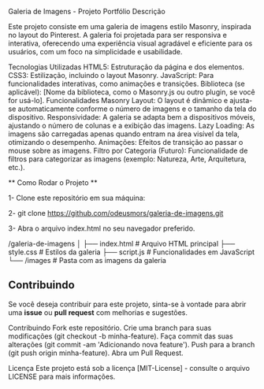 Galeria de Imagens - Projeto Portfólio
Descrição

Este projeto consiste em uma galeria de imagens estilo Masonry, inspirada no layout do Pinterest. A galeria foi projetada para ser responsiva e interativa, oferecendo uma experiência visual agradável e eficiente para os usuários, com um foco na simplicidade e usabilidade.

Tecnologias Utilizadas
HTML5: Estruturação da página e dos elementos.
CSS3: Estilização, incluindo o layout Masonry.
JavaScript: Para funcionalidades interativas, como animações e transições.
Biblioteca (se aplicável): [Nome da biblioteca, como o Masonry.js ou outro plugin, se você for usá-lo].
Funcionalidades
Masonry Layout: O layout é dinâmico e ajusta-se automaticamente conforme o número de imagens e o tamanho da tela do dispositivo.
Responsividade: A galeria se adapta bem a dispositivos móveis, ajustando o número de colunas e a exibição das imagens.
Lazy Loading: As imagens são carregadas apenas quando entram na área visível da tela, otimizando o desempenho.
Animações: Efeitos de transição ao passar o mouse sobre as imagens.
Filtro por Categoria (Futuro): Funcionalidade de filtros para categorizar as imagens (exemplo: Natureza, Arte, Arquitetura, etc.).


** Como Rodar o Projeto **

1- Clone este repositório em sua máquina:

2- git clone https://github.com/odeusmors/galeria-de-imagens.git

3- Abra o arquivo index.html no seu navegador preferido.


/galeria-de-imagens
│
├── index.html          # Arquivo HTML principal
├── style.css           # Estilos da galeria
├── script.js           # Funcionalidades em JavaScript 
└── /images             # Pasta com as imagens da galeria

## Contribuindo

Se você deseja contribuir para este projeto, sinta-se à vontade para abrir uma **issue** ou **pull request** com melhorias e sugestões.

Contribuindo
Fork este repositório.
Crie uma branch para suas modificações (git checkout -b minha-feature).
Faça commit das suas alterações (git commit -am 'Adicionando nova feature').
Push para a branch (git push origin minha-feature).
Abra um Pull Request.


Licença
Este projeto está sob a licença [MIT-License] - consulte o arquivo LICENSE para mais informações.



